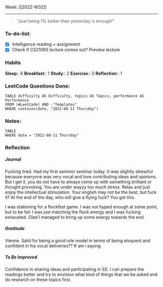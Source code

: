 Week: [[2022-W32]]
- - -

> "Just being 1% better than yesterday is enough!"

### To-do-list:
- [x] Intelligence reading + assignment
- [x] Check if CS2109S lecture comes out? Preview lecture

### Habits
**Sleep**:: 6
**Breakfast**:: 1
**Study**:: 2
**Exercise**:: 0
**Reflection**:: 1 

### LeetCode Questions Done:
```dataview
TABLE difficulty AS Difficulty, topics AS Topics, performance AS Performance
FROM (#LeetCode) AND -"Templates"
WHERE contains(date, "2022-08-11 Thursday") 
```

### Notes:
```dataview
TABLE
WHERE date = "2022-08-11 Thursday"
```

### Reflection
##### Journal
Fucking tired. Had my first seminor seminar today. It was slightly stressful because everyone was very vocal and love contributing ideas and opinions. But I get it, you do not have to always come up with something brilliant or thought provoking. You are under wayyy too much stress. Relax and just enjoy the intellectual stimulation. Your english may not be the best, but fuck it? At the end of the day, who will give a flying fuck? You got this.

I was stationing for a flockfest game. I was not hyped enough at some point, but to be fair I was just matching the flock energy and I was fucking exhausted. Glad I managed to bring up some energy towards the end.

##### Gratitude
Vienne. Sahil for being a good role model in terms of being eloquent and confident in his vocal deliveries?? tf am i saying. 

##### To Be Improved
Confidence in sharing ideas and participating in SS. I can prepare the readings better and try to envision what kind of things that we be asked and do research on these topics first.
